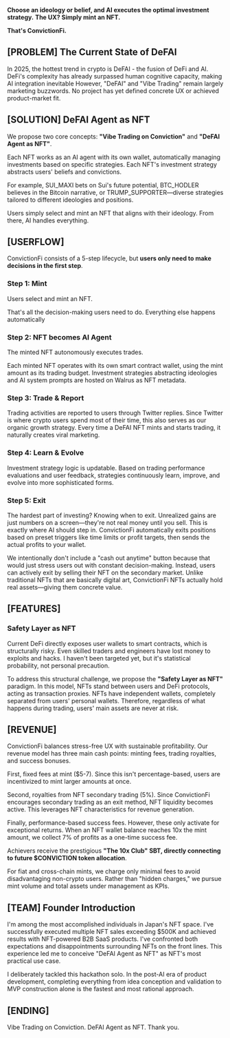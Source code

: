**Choose an ideology or belief, and AI executes the optimal investment strategy.**
**The UX? Simply mint an NFT.**

**That's ConvictionFi.**

## [PROBLEM] The Current State of DeFAI

In 2025, the hottest trend in crypto is DeFAI - the fusion of DeFi and AI.
DeFi's complexity has already surpassed human cognitive capacity, making AI integration inevitable
However, "DeFAI" and "Vibe Trading" remain largely marketing buzzwords.
No project has yet defined concrete UX or achieved product-market fit.

## [SOLUTION] DeFAI Agent as NFT

We propose two core concepts:
**"Vibe Trading on Conviction"** and **"DeFAI Agent as NFT"**.

Each NFT works as an AI agent with its own wallet, automatically managing investments based on specific strategies.
Each NFT's investment strategy abstracts users' beliefs and convictions.

For example, SUI_MAXI bets on Sui's future potential, BTC_HODLER believes in the Bitcoin narrative, or TRUMP_SUPPORTER—diverse strategies tailored to different ideologies and positions.

Users simply select and mint an NFT that aligns with their ideology.
From there, AI handles everything.

## [USERFLOW]

ConvictionFi consists of a 5-step lifecycle, but **users only need to make decisions in the first step**.

### Step 1: Mint

Users select and mint an NFT.

That's all the decision-making users need to do.
Everything else happens automatically

### Step 2: NFT becomes AI Agent

The minted NFT autonomously executes trades.

Each minted NFT operates with its own smart contract wallet, using the mint amount as its trading budget.
Investment strategies abstracting ideologies and AI system prompts are hosted on Walrus as NFT metadata.

### Step 3: Trade & Report

Trading activities are reported to users through Twitter replies.
Since Twitter is where crypto users spend most of their time, this also serves as our organic growth strategy.
Every time a DeFAI NFT mints and starts trading, it naturally creates viral marketing.

### Step 4: Learn & Evolve

Investment strategy logic is updatable.
Based on trading performance evaluations and user feedback, strategies continuously learn, improve, and evolve into more sophisticated forms.

### Step 5: Exit

The hardest part of investing? Knowing when to exit.
Unrealized gains are just numbers on a screen—they're not real money until you sell.
This is exactly where AI should step in.
ConvictionFi automatically exits positions based on preset triggers like time limits or profit targets, then sends the actual profits to your wallet.

We intentionally don't include a "cash out anytime" button because that would just stress users out with constant decision-making.
Instead, users can actively exit by selling their NFT on the secondary market.
Unlike traditional NFTs that are basically digital art, ConvictionFi NFTs actually hold real assets—giving them concrete value.

## [FEATURES]

### Safety Layer as NFT

Current DeFi directly exposes user wallets to smart contracts, which is structurally risky.
Even skilled traders and engineers have lost money to exploits and hacks.
I haven't been targeted yet, but it's statistical probability, not personal precaution.

To address this structural challenge, we propose the **"Safety Layer as NFT"** paradigm.
In this model, NFTs stand between users and DeFi protocols, acting as transaction proxies.
NFTs have independent wallets, completely separated from users' personal wallets.
Therefore, regardless of what happens during trading, users' main assets are never at risk.

## [REVENUE]

ConvictionFi balances stress-free UX with sustainable profitability.
Our revenue model has three main cash points: minting fees, trading royalties, and success bonuses.

First, fixed fees at mint ($5-7).
Since this isn't percentage-based, users are incentivized to mint larger amounts at once.

Second, royalties from NFT secondary trading (5%).
Since ConvictionFi encourages secondary trading as an exit method, NFT liquidity becomes active.
This leverages NFT characteristics for revenue generation.

Finally, performance-based success fees.
However, these only activate for exceptional returns.
When an NFT wallet balance reaches 10x the mint amount, we collect 7% of profits as a one-time success fee.

Achievers receive the prestigious **"The 10x Club" SBT, directly connecting to future $CONVICTION token allocation**.

For fiat and cross-chain mints, we charge only minimal fees to avoid disadvantaging non-crypto users.
Rather than "hidden charges," we pursue mint volume and total assets under management as KPIs.

## [TEAM] Founder Introduction

I'm among the most accomplished individuals in Japan's NFT space.
I've successfully executed multiple NFT sales exceeding $500K and achieved results with NFT-powered B2B SaaS products.
I've confronted both expectations and disappointments surrounding NFTs on the front lines.
This experience led me to conceive "DeFAI Agent as NFT" as NFT's most practical use case.

I deliberately tackled this hackathon solo.
In the post-AI era of product development, completing everything from idea conception and validation to MVP construction alone is the fastest and most rational approach.

## [ENDING]

Vibe Trading on Conviction.
DeFAI Agent as NFT.
Thank you.
